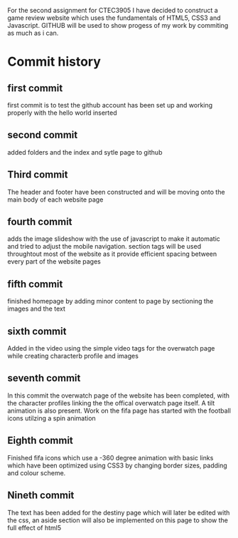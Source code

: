 <p>For the second assignment for CTEC3905 I have decided to construct a game review website which uses the fundamentals of HTML5, CSS3 and Javascript. GITHUB will be used to show progess of my work by commiting as much as i can.</p> 

<h1>Commit history</h1>

<h2>first commit</h2>

<p>first commit is to test the github account has been set up and working properly with the hello world inserted</p>

<h2>second commit</h2> 

<p>added folders and the index and sytle page to github</p> 

<h2>Third commit </h2> 

<p>The header and footer have been constructed and will be moving onto the main body of each website page</p> 

<h2>fourth commit</h2>

<p>adds the image slideshow with the use of javascript to make it automatic and tried to adjust the mobile navigation. section tags will be used throughtout most of the website as it provide efficient spacing between every part of the website pages</p> 

<h2>fifth commit</h2> 

<p>finished homepage by adding minor content to page by sectioning the images and the text</p> 

<h2>sixth commit</h2> 

<p> Added in the video using the simple video tags for the overwatch page while creating characterb profile and images</p>

<h2>seventh commit</h2> 

<p>In this commit the overwatch page of the website has been completed, with the character profiles linking the the offical overwatch page itself. A tilt animation is also present. Work on the fifa page has started with the football icons utilzing a spin animation </p>

<h2>Eighth commit</h2> 

<p>Finished fifa icons which use a -360 degree animation with basic <a herf></a> links which have been optimized using CSS3 by changing border sizes, padding and colour scheme. </p>  

<h2>Nineth commit</h2>

<p> The text has been added for the destiny page which will later be edited with the css, an aside section will also be implemented on this page to show the full effect of html5</p>